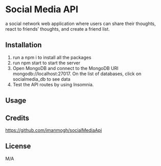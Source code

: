 # Social Media API 
a social network web application where users can share their thoughts, react to friends’ thoughts, and create a friend list.

## Installation
 1. run a npm i to install all the packages
 2. run npm start to start the server
 3. Open MongoDB and connect to the MongoDB URI mongodb://localhost:27017. On the list of databases, click on socialmedia_db to see data
 4. Test the API routes by using Insomnia. 


## Usage

## Credits
https://github.com/imanmogh/socialMediaApi

## License
M/A
